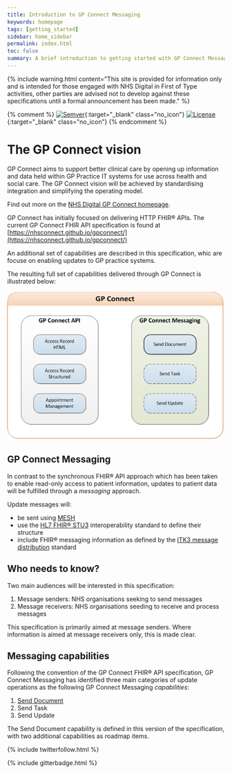 ```yaml
---
title: Introduction to GP Connect Messaging
keywords: homepage
tags: [getting_started]
sidebar: home_sidebar
permalink: index.html
toc: false
summary: A brief introduction to getting started with GP Connect Messaging Capabilities 
---
```


{% include warning.html content="This site is provided for information only and is intended for those engaged with NHS Digital in First of Type activities, other parties are advised not to develop against these specifications until a formal announcement has been made." %}

{% comment %}
[![Semver](http://img.shields.io/badge/semver-2.0.0-yellow.svg)](http://semver.org/spec/v2.0.0.html){:target="_blank" class="no_icon"} [![License](http://img.shields.io/:license-apache2-blue.svg)](http://www.apache.org/licenses/LICENSE-2.0.html){:target="_blank" class="no_icon"} 
{% endcomment %}

# The GP Connect vision #

GP Connect aims to support better clinical care by opening up information and data held within GP Practice IT systems for use across health and social care. The GP Connect vision will be achieved by standardising integration and simplifying the operating model.

Find out more on the [NHS Digital GP Connect homepage](https://digital.nhs.uk/article/1275/GP-Connect).

GP Connect has initially focused on delivering HTTP FHIR&reg; APIs. The current GP Connect FHIR API specification is found at [https://nhsconnect.github.io/gpconnect/](https://nhsconnect.github.io/gpconnect/) 

An additional set of capabilities are described in this specification, whic are focuse on enabling updates to GP practice systems. 

The resulting full set of capabilities delivered through GP Connect is illustrated below:

![GP Connect capabilities - FHIR&reg; and messaging](images/overview/gpconnect_product_capabilities.png) 

## GP Connect Messaging ##

In contrast to the synchronous FHIR&reg; API approach which has been taken to enable read-only access to patient information, updates to patient data will be fulfilled through a *messaging* approach.

Update messages will:

- be sent using [MESH](https://digital.nhs.uk/services/message-exchange-for-social-care-and-health-mesh "MESH")
- use the [HL7 FHIR&reg; STU3](http://hl7.org/fhir/stu3/index.html) interoperability standard to define their structure
- include FHIR&reg; messaging information as defined by the [ITK3 message distribution](https://nhsconnect.github.io/ITK3-FHIR-Messaging-Distribution/) standard


## Who needs to know? ##

Two main audiences will be interested in this specification:

1. Message senders: NHS organisations seeking to send messages
2. Message receivers: NHS organisations seeding to receive and process messages

This specification is primarily aimed at message senders. Where information is aimed at message receivers only, this is made clear.


## Messaging capabilities ##

Following the convention of the GP Connect FHIR&reg; API specification, GP Connect Messaging has identified three main categories of update operations as the following GP Connect Messaging *capabilities*:

1. [Send Document](senddocument.html)
2. Send Task
3. Send Update

The Send Document capability is defined in this version of the specification, with two additional capabilities as roadmap items.


{% include twitterfollow.html %}

{% include gitterbadge.html %}

